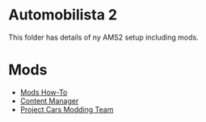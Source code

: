 # Automobilista 2
This folder has details of ny AMS2 setup including mods.

# Mods
- [Mods How-To](https://www.youtube.com/watch?v=0-7eExs8KSk)
- [Content Manager](https://www.overtake.gg/downloads/automobilista-2-content-manager.59727/)
- [Project Cars Modding Team](https://projectcarsmoddingteam.weebly.com/downloads---automobilista-2.html)